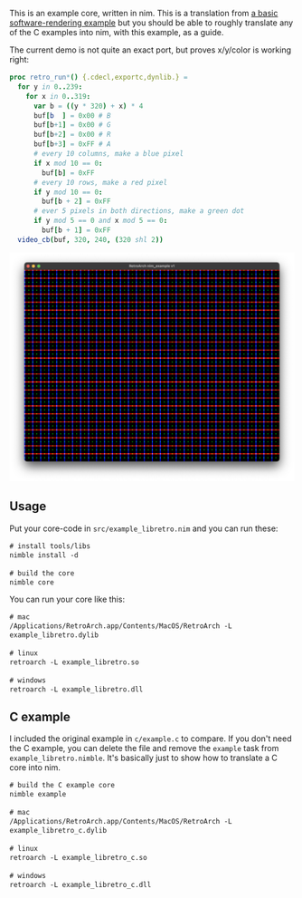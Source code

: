 This is an example core, written in nim. This is a translation from [a basic software-rendering example](https://github.com/libretro/libretro-samples/tree/master/video/software/rendering) but you should be able to roughly translate any of the C examples into nim, with this example, as a guide.

The current demo is not quite an exact port, but proves x/y/color is working right:

```nim
proc retro_run*() {.cdecl,exportc,dynlib.} =
  for y in 0..239:
    for x in 0..319:
      var b = ((y * 320) + x) * 4
      buf[b  ] = 0x00 # B
      buf[b+1] = 0x00 # G
      buf[b+2] = 0x00 # R
      buf[b+3] = 0xFF # A
      # every 10 columns, make a blue pixel
      if x mod 10 == 0:
        buf[b] = 0xFF
      # every 10 rows, make a red pixel
      if y mod 10 == 0:
        buf[b + 2] = 0xFF
      # ever 5 pixels in both directions, make a green dot
      if y mod 5 == 0 and x mod 5 == 0:
        buf[b + 1] = 0xFF
  video_cb(buf, 320, 240, (320 shl 2))
```

![screenshot](screen.png)

## Usage

Put your core-code in `src/example_libretro.nim` and you can run these:

```
# install tools/libs
nimble install -d

# build the core
nimble core
```

You can run your core like this:

```
# mac
/Applications/RetroArch.app/Contents/MacOS/RetroArch -L example_libretro.dylib

# linux
retroarch -L example_libretro.so

# windows
retroarch -L example_libretro.dll
```

## C example

I included the original example in `c/example.c` to compare. If you don't need the C example, you can delete the file and remove the `example` task from `example_libretro.nimble`. It's basically just to show how to translate a C core into nim.

```
# build the C example core
nimble example

# mac
/Applications/RetroArch.app/Contents/MacOS/RetroArch -L example_libretro_c.dylib

# linux
retroarch -L example_libretro_c.so

# windows
retroarch -L example_libretro_c.dll
```
